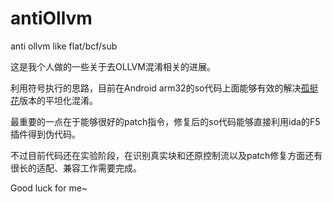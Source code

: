 # antiOllvm
anti ollvm like flat/bcf/sub

这是我个人做的一些关于去OLLVM混淆相关的进展。

利用符号执行的思路，目前在Android arm32的so代码上面能够有效的解决[孤挺花](https://github.com/GoSSIP-SJTU/Armariris)版本的平坦化混淆。

最重要的一点在于能够很好的patch指令，修复后的so代码能够直接利用ida的F5插件得到伪代码。

不过目前代码还在实验阶段，在识别真实块和还原控制流以及patch修复方面还有很长的适配、兼容工作需要完成。

Good luck for me~


